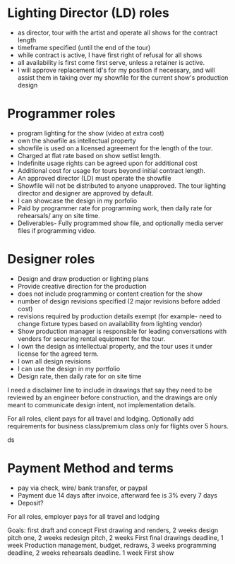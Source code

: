 
# Lighting Director (LD) roles

- as director, tour with the artist and operate all shows for the contract length
- timeframe specified (until the end of the tour)
- while contract is active, I have first right of refusal for all shows
- all availability is first come first serve, unless a retainer is active. 
- I will approve replacement ld's for my position if necessary, and will assist them in taking over my showfile for the current show's production design 

# Programmer roles
 - program lighting for the show (video at extra cost)
 - own the showfile as intellectual property
 - showfile is used on a licensed agreement for the length of the tour. 
 - Charged at flat rate based on show setlist length.
 - Indefinite usage rights can be agreed upon for additional cost
 - Additional cost for usage for tours beyond initial contract length. 
 - An approved director (LD) must operate the showfile
 - Showfile will not be distributed to anyone unapproved. The tour lighting director and designer are approved by default. 
 - I can showcase the design in my porfolio
 - Paid by programmer rate for programming work, then daily rate for rehearsals/ any on site time.
 - Deliverables- Fully programmed show file, and optionally media server files if programming video. 


# Designer roles
 - Design and draw production or lighting plans
 - Provide creative direction for the production
 - does not include programming or content creation for the show
 - number of design revisions specified (2 major revisions before added cost)
 - revisions required by production details exempt (for example- need to change fixture types based on availability from lighting vendor)
 - Show production manager is responsible for leading conversations with vendors for securing rental equipment for the tour. 
 - I own the design as intellectual property, and the tour uses it under license for the agreed term.
 - I own all design revisions
 - I can use the design in my portfolio
 - Design rate, then daily rate for on site time

I need a disclaimer line to include in drawings that say they need to be reviewed by an engineer before construction, and the drawings are only meant to communicate design intent, not implementation details. 

For all roles, client pays for all travel and lodging. Optionally add requirements for business class/premium class only for flights over 5 hours. 

ds

# Payment Method and terms
 - pay via check, wire/ bank transfer, or paypal
 - Payment due 14 days after invoice, afterward fee is 3% every 7 days
 - Deposit?


For all roles, employer pays for all travel and lodging

Goals: first draft and concept 
First drawing and renders, 2 weeks
design pitch one, 2 weeks
redesign pitch, 2 weeks
First final drawings deadline, 1 week
Production management, budget, redraws, 3 weeks
programming deadline, 2 weeks
rehearsals deadline. 1 week
First show
